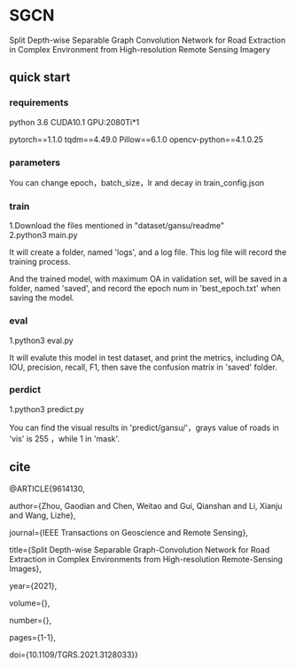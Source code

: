 # SGCN
Split Depth-wise Separable Graph Convolution Network for Road Extraction in Complex Environment from High-resolution Remote Sensing Imagery

## quick start
### requirements
python 3.6 CUDA10.1 GPU:2080Ti*1

pytorch==1.1.0
tqdm==4.49.0
Pillow==6.1.0
opencv-python==4.1.0.25
### parameters
You can change epoch，batch_size，lr and decay in train_config.json
### train
1.Download the files mentioned in "dataset/gansu/readme"  
2.python3 main.py  

It will create a folder, named 'logs', and a log file. This log file will record the training process. 

And the trained model, with maximum OA in validation set, will be saved in a folder, named 'saved', and record the epoch num in 'best_epoch.txt' when saving the model. 
### eval
1.python3 eval.py  

It will evalute this model in test dataset, and print the metrics, including OA, IOU, precision, recall, F1, then save the confusion matrix in 'saved' folder.
### perdict
1.python3 predict.py  

You can find the visual results in 'predict/gansu/'，grays value of roads in 'vis' is 255 ，while 1 in 'mask'.

## cite
  @ARTICLE{9614130,

  author={Zhou, Gaodian and Chen, Weitao and Gui, Qianshan and Li, Xianju and Wang, Lizhe},

  journal={IEEE Transactions on Geoscience and Remote Sensing}, 

  title={Split Depth-wise Separable Graph-Convolution Network for Road Extraction in Complex Environments from High-resolution Remote-Sensing Images}, 

  year={2021},

  volume={},

  number={},

  pages={1-1},

  doi={10.1109/TGRS.2021.3128033}}

